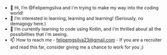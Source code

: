 - 👋 Hi, I’m @Felipemgsilva and i'm trying to make my way into the coding world!
- 👀 I’m interested in learning, learning and learning! (Seriously, no demagogy here.)
- 🌱 I’m currently learning to code using Kotlin, and i'm thrilled about all the possibilities that i'm seeing.
- 📫 How to reach me - felipemgsilva23@gmail.com - If you are a recruiter and read this far, consider giving me a chance to work for you ;)

<!---
Felipemgsilva/Felipemgsilva is a ✨ special ✨ repository because its `README.md` (this file) appears on your GitHub profile.
You can click the Preview link to take a look at your changes.
--->

